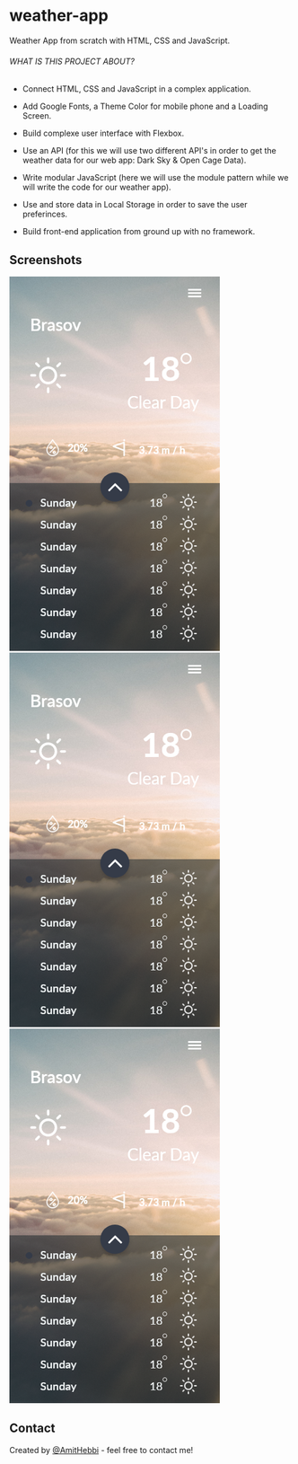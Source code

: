 # weather-app
Weather App from scratch with HTML, CSS and JavaScript.


###### WHAT IS THIS PROJECT ABOUT?

- Connect HTML, CSS and JavaScript in a complex application.

- Add Google Fonts, a Theme Color for mobile phone and a Loading Screen.

- Build complexe user interface with Flexbox.

- Use an API (for this we will use two different API's in order to get the weather data for our web app: Dark Sky & Open Cage Data).

- Write modular JavaScript (here we will use the module pattern while we will write the code for our weather app).

- Use and store data in Local Storage in order to save the user preferinces.

- Build front-end application from ground up with no framework.

## Screenshots
![daily-view](./design/daily-view.png "Daily View")
![hourly-view](./design/daily-view.png "Hourly View")
![menu-view](./design/daily-view.png "Menu View")



## Contact
Created by [@AmitHebbi](https://github.com/AmitHebbi) - feel free to contact me!
